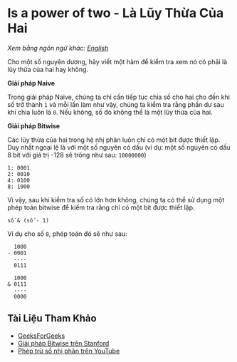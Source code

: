 # Is a power of two - Là Lũy Thừa Của Hai

_Xem bằng ngôn ngữ khác:_
[_English_](README.en-EN.md)

Cho một số nguyên dương, hãy viết một hàm để kiểm tra xem nó có phải là lũy thừa của hai hay không.

**Giải pháp Naive**

Trong giải pháp Naive, chúng ta chỉ cần tiếp tục chia số cho hai cho đến khi số trở thành `1` và mỗi lần làm như vậy, chúng ta kiểm tra rằng phần dư sau khi chia luôn là `0`. Nếu không, số đó không thể là một lũy thừa của hai.

**Giải pháp Bitwise**

Các lũy thừa của hai trong hệ nhị phân luôn chỉ có một bit được thiết lập. Duy nhất ngoại lệ là với một số nguyên có dấu (ví dụ: một số nguyên có dấu 8 bit với giá trị -128 sẽ trông như sau: `10000000`)

```
1: 0001
2: 0010
4: 0100
8: 1000
```

Vì vậy, sau khi kiểm tra số có lớn hơn không, chúng ta có thể sử dụng một phép toán bitwise để kiểm tra rằng chỉ có một bit được thiết lập.

```
số & (số - 1)
```

Ví dụ cho số `8`, phép toán đó sẽ như sau:

```
  1000
- 0001
  ----
  0111

  1000
& 0111
  ----
  0000
```

## Tài Liệu Tham Khảo

- [GeeksForGeeks](https://www.geeksforgeeks.org/program-to-find-whether-a-no-is-power-of-two/)
- [Giải pháp Bitwise trên Stanford](http://www.graphics.stanford.edu/~seander/bithacks.html#DetermineIfPowerOf2)
- [Phép trừ số nhị phân trên YouTube](https://www.youtube.com/watch?v=S9LJknZTyos&t=0s&list=PLLXdhg_r2hKA7DPDsunoDZ-Z769jWn4R8&index=66)
